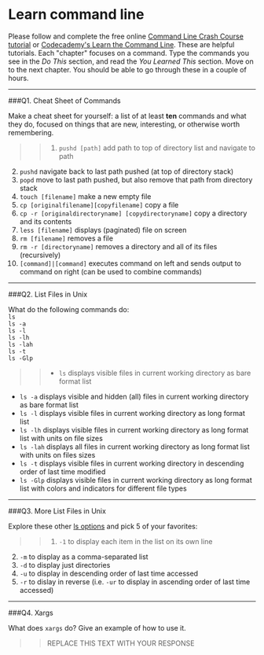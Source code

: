 # Learn command line

Please follow and complete the free online [Command Line Crash Course
tutorial](https://web.archive.org/web/20160708171659/http://cli.learncodethehardway.org/book/) or [Codecademy's Learn the Command Line](https://www.codecademy.com/learn/learn-the-command-line). These are helpful tutorials. Each "chapter" focuses on a command. Type the commands you see in the _Do This_ section, and read the _You Learned This_ section. Move on to the next chapter. You should be able to go through these in a couple of hours.

---

###Q1.  Cheat Sheet of Commands  

Make a cheat sheet for yourself: a list of at least **ten** commands and what they do, focused on things that are new, interesting, or otherwise worth remembering.

> > 1. `pushd [path]` add path to top of directory list and navigate to path
2. `pushd` navigate back to last path pushed (at top of directory stack)
3. `popd` move to last path pushed, but also remove that path from directory stack
4. `touch [filename]` make a new empty file
5. `cp [originalfilename][copyfilename]` copy a file
6. `cp -r [originaldirectoryname] [copydirectoryname]` copy a directory and its contents
7. `less [filename]` displays (paginated) file on screen
8. `rm [filename]` removes a file
9. `rm -r [directoryname]` removes a directory and all of its files (recursively)
10. `[command]|[command]` executes command on left and sends output to command on right (can be used to combine commands)

---

###Q2.  List Files in Unix   

What do the following commands do:  
`ls`  
`ls -a`  
`ls -l`  
`ls -lh`  
`ls -lah`  
`ls -t`  
`ls -Glp`  

> > * `ls` displays visible files in current working directory as bare format list
* `ls -a` displays visible and hidden (all) files in current working directory as bare format list
* `ls -l` displays visible files in current working directory as long format list
* `ls -lh` displays visible files in current working directory as long format list with units on file sizes
* `ls -lah` displays all files in current working directory as long format list with units on files sizes
* `ls -t` displays visible files in current working directory in descending order of last time modified
* `ls -Glp` displays visible files in current working directory as long format list with colors and indicators for different file types

---

###Q3.  More List Files in Unix  

Explore these other [ls options](http://www.techonthenet.com/unix/basic/ls.php) and pick 5 of your favorites:

> > 1. `-1` to display each item in the list on its own line
2. `-m` to display as a comma-separated list
3. `-d` to display just directories
4. `-u` to display in descending order of last time accessed
5. `-r` to dislay in reverse (i.e. `-ur` to display in ascending order of last time accessed)

---

###Q4.  Xargs   

What does `xargs` do? Give an example of how to use it.

> > REPLACE THIS TEXT WITH YOUR RESPONSE

 

